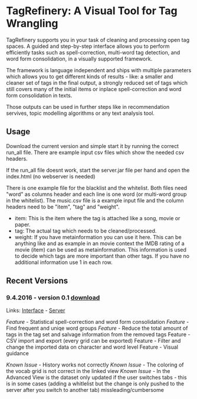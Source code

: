 # TagRefinery: A Visual Tool for Tag Wrangling
TagRefinery supports you in your task of cleaning and processing open tag spaces. A guided and step-by-step interface allows you to perform efficiently tasks such as spell-correction, multi-word tag detection, and word form consolidation, in a visually supported framework.

The framework is language independent and ships with multiple parameters which allows you to get different kinds of results - like: a smaller and cleaner set of tags in the final output, a strongly reduced set of tags which still covers many of the initial items or inplace spell-correction and word form consolidation in texts.

Those outputs can be used in further steps like in recommendation servives, topic modelling algorithms or any text analysis tool.

## Usage

Download the current version and simple start it by running the correct run_all file. There are example input csv files which show the needed csv headers. 

If the run_all file doesnt work, start the server.jar file per hand and open the index.html (no webserver is needed)

There is one example file for the blacklist and the whitelist. Both files need "word" as columns header and each line is one word (or multi-word group in the whitelist). The music.csv file is a example input file and the column headers need to be "item", "tag" and "weight".

* item: This is the item where the tag is attached like a song, movie or paper.
* tag: The actual tag which needs to be cleaned/processed.
* weight: If you have metainformation you can use it here. This can be anything like and as example in an movie context the IMDB rating of a movie (item) can be used as metainformation. This information is used to decide which tags are more important than other tags. If you have no additional information use 1 in each row.

## Recent Versions
### 9.4.2016 - version 0.1 [download](https://github.com/Christoph/tagrefinery-releases/archive/10f787c6064ae01fe73f5ab08bdbfd76b4553342.zip)
Links: [Interface](https://github.com/Christoph/tagrefinery-gui/tree/release-version-0.1) - [Server](https://github.com/Christoph/tagrefinery-core/tree/release-version-0.1)

_Feature_ - Statistical spell-correction and word form consolidation
_Feature_ - Find frequent and uniqe word groups
_Feature_ - Reduce the total amount of tags in the tag set and salvage information from the removed tags
Feature - CSV import and export (every grid can be exported)
Feature - Filter and change the imported data on character and word level
Feature - Visual guidance 

_Known Issue_ - History works not correctly
_Known Issue_ - The coloring of the vocab grid is not correct in the linked view
_Known Issue_ - In the Advanced View is the dataset only updated if the user switches tabs - this is in some cases (adding a whitlelist but the change is only pushed to the server after you switch to another tab) missleading/cumbersome

